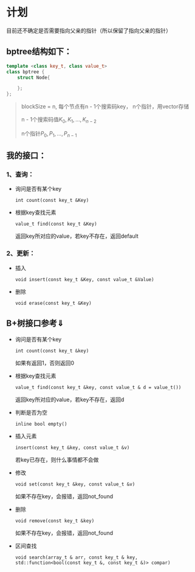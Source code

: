 # 计划
目前还不确定是否需要指向父亲的指针（所以保留了指向父亲的指针）

## bptree结构如下：
```hpp
template <class key_t, class value_t>
class bptree {
    struct Node{

    };
};

```
> blockSize = n, 每个节点有n - 1个搜索码key， n个指针，用vector存储
>
> n - 1个搜索码值$K_0, K_1, \dots, K_{n - 2}$
>
> n个指针$P_0, P_1, \dots, P_{n - 1}$

## 我的接口：

### 1、查询：
* 询问是否有某个key

  `int count(const key_t &Key)`

* 根据key查找元素

  `value_t find(const key_t &Key)`

  返回key所对应的value，若key不存在，返回default

### 2、更新：
* 插入

  `void insert(const key_t &Key, const value_t &Value)`
* 删除
 
  `void erase(const key_t &Key)`


## B+树接口参考$\Downarrow$
- 询问是否有某个key

  `int count(const key_t &key)`

  如果有返回1，否则返回0

- 根据key查找元素

  `value_t find(const key_t &key, const value_t & d = value_t())`

  返回key所对应的value，若key不存在，返回d

- 判断是否为空

  `inline bool empty()`

- 插入元素

  `insert(const key_t &key, const value_t &v)`

  若key已存在，则什么事情都不会做

- 修改

  `void set(const key_t &key, const value_t &v)`

  如果不存在key，会报错，返回not_found

- 删除

  `void remove(const key_t &key)`

  如果不存在key，会报错，返回not_found

- 区间查找

  `void search(array_t & arr, const key_t & key, std::function<bool(const key_t &, const key_t &)> compar)`
